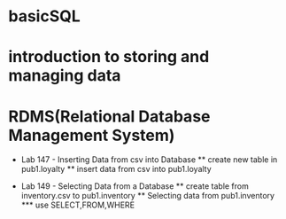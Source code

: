 # basicSQL
# introduction to storing and managing data
# RDMS(Relational Database Management System)

* Lab 147 - Inserting Data from csv into Database
** create new table in pub1.loyalty
** insert data from csv into pub1.loyalty

* Lab 149 - Selecting Data from a Database
** create table from inventory.csv to pub1.inventory
** Selecting data from pub1.inventory
*** use SELECT,FROM,WHERE


